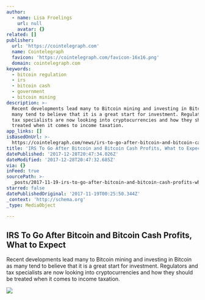 ```yaml
---
author:
  - name: Lisa Froelings
    url: null
    avatar: {}
related: []
publisher:
  url: 'https://cointelegraph.com'
  name: Cointelegraph
  favicon: 'https://cointelegraph.com/favicon-16x16.png'
  domain: cointelegraph.com
keywords:
  - bitcoin regulation
  - irs
  - bitcoin cash
  - government
  - bitcoin mining
description: >-
  Recent developments lead many to Bitcoin mining and investing in Bitcoin as
  many tend to believe that it is a great start for investment. Regulators and
  tax specialists are now looking into cryptocurrencies and how they should be
  treated when it comes to income taxation.
app_links: []
isBasedOnUrl: >-
  https://cointelegraph.com/news/irs-to-go-after-bitcoin-and-bitcoin-cash-profits-what-to-expect
title: 'IRS To Go After Bitcoin and Bitcoin Cash Profits, What to Expect'
datePublished: '2017-12-28T20:47:34.026Z'
dateModified: '2017-12-28T20:47:32.685Z'
via: {}
inFeed: true
sourcePath: >-
  _posts/2017-11-19-irs-to-go-after-bitcoin-and-bitcoin-cash-profits-what-to-ex.md
starred: false
datePublishedOriginal: '2017-11-19T00:25:50.344Z'
_context: 'http://schema.org'
_type: MediaObject

---
```

<article style=""><h1>IRS To Go After Bitcoin and Bitcoin Cash Profits, What to Expect</h1><p>Recent developments lead many to Bitcoin mining and investing in Bitcoin as many tend to believe that it is a great start for investment. Regulators and tax specialists are now looking into cryptocurrencies and how they should be treated when it comes to income taxation.</p><img src="https://cointelegraph.com/images/725_aHR0cHM6Ly9jb2ludGVsZWdyYXBoLmNvbS9zdG9yYWdlL3VwbG9hZHMvdmlldy9kYzJhOGIxNjI4ZjRlYmYyNWNiMDlhZDYyMWZkNThiMS5qcGc=.jpg" /></article>